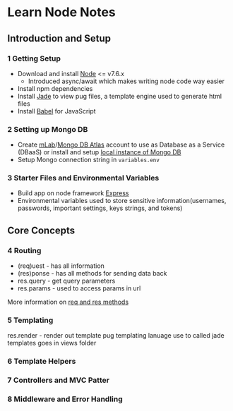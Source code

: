 # Learn Node Notes

## Introduction and Setup

### 1 Getting Setup
- Download and install [Node] <= v7.6.x
  - Introduced async/await which makes writing node code way easier
- Install npm dependencies
- Install [Jade] to view pug files, a template engine used to generate html files
- Install [Babel] for JavaScript

### 2 Setting up Mongo DB
- Create [mLab]/[Mongo DB Atlas] account to use as Database as a Service (DBaaS) or
  install and setup [local instance of Mongo DB]
- Setup Mongo connection string in `variables.env`

### 3 Starter Files and Environmental Variables
- Build app on node framework [Express]
- Environmental variables used to store sensitive information(usernames, passwords, important settings, keys strings, and tokens)

[Node]: http://www.hostingadvice.com/how-to/install-nodejs-ubuntu-14-04/#node-version-manager
[Jade]: https://packagecontrol.io/packages/Jade
[Babel]: https://packagecontrol.io/packages/Babel
[mLab]: https://mlab.com/
[Mongo DB Atlas]: https://www.mongodb.com/cloud/atlas
[local instance of Mongo DB]: https://www.digitalocean.com/community/tutorials/how-to-install-and-secure-mongodb-on-ubuntu-16-04
[Express]: https://expressjs.com/

## Core Concepts

### 4 Routing
- (req)uest - has all information
- (res)ponse - has all methods for sending data back
- res.query - get query parameters
- res.params - used to access params in url

More information on [req and res methods]

[req and res methods]: https://expressjs.com/en/4x/api.html

### 5 Templating
res.render - render out template
pug templating lanuage use to called jade
templates goes in views folder

### 6 Template Helpers

### 7 Controllers and MVC Patter

### 8 Middleware and Error Handling